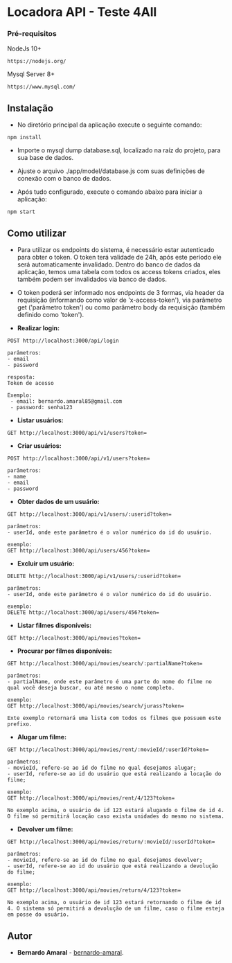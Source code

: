 # Locadora API - Teste 4All

### Pré-requisitos

NodeJs 10+

```
https://nodejs.org/
```

Mysql Server 8+

```
https://www.mysql.com/
```

## Instalação

- No diretório principal da aplicação execute o seguinte comando:

```
npm install
```

- Importe o mysql dump database.sql, localizado na raíz do projeto, para sua base de dados.

- Ajuste o arquivo ./app/model/database.js com suas definições de conexão com o banco de dados.

- Após tudo configurado, execute o comando abaixo para iniciar a aplicação:

```
npm start
```

## Como utilizar

- Para utilizar os endpoints do sistema, é necessário estar autenticado para obter o token.
O token terá validade de 24h, após este período ele será automaticamente invalidado. 
Dentro do banco de dados da aplicação, temos uma tabela com todos os access tokens criados, eles também podem ser invalidados via banco de dados.

- O token poderá ser informado nos endpoints de 3 formas, via header da requisição (informando como valor de 'x-access-token'), via parâmetro get ('parâmetro token') ou como parâmetro body da requisição (também definido como 'token').


- **Realizar login:**

```
POST http://localhost:3000/api/login

parâmetros:
- email
- password

resposta: 
Token de acesso

Exemplo:
 - email: bernardo.amaral85@gmail.com
 - password: senha123
```
- **Listar usuários:**
```
GET http://localhost:3000/api/v1/users?token=
```

- **Criar usuários:**
```
POST http://localhost:3000/api/v1/users?token=

parâmetros:
- name
- email
- password
```
- **Obter dados de um usuário:**
```
GET http://localhost:3000/api/v1/users/:userid?token=

parâmetros:
- userId, onde este parâmetro é o valor numérico do id do usuário. 

exemplo: 
GET http://localhost:3000/api/users/456?token=
```
- **Excluir um usuário:**
```
DELETE http://localhost:3000/api/v1/users/:userid?token=

parâmetros:
- userId, onde este parâmetro é o valor numérico do id do usuário. 

exemplo: 
DELETE http://localhost:3000/api/users/456?token=
````

- **Listar filmes disponíveis:**
```
GET http://localhost:3000/api/movies?token=
```

- **Procurar por filmes disponíveis:**
```
GET http://localhost:3000/api/movies/search/:partialName?token=

parâmetros:
- partialName, onde este parâmetro é uma parte do nome do filme no qual você deseja buscar, ou até mesmo o nome completo.

exemplo: 
GET http://localhost:3000/api/movies/search/jurass?token=

Exte exemplo retornará uma lista com todos os filmes que possuem este prefixo.
```

- **Alugar um filme:**
```
GET http://localhost:3000/api/movies/rent/:movieId/:userId?token=

parâmetros:
- movieId, refere-se ao id do filme no qual desejamos alugar;
- userId, refere-se ao id do usuário que está realizando a locação do filme;

exemplo:
GET http://localhost:3000/api/movies/rent/4/123?token=

No exemplo acima, o usuário de id 123 estará alugando o filme de id 4. O filme só permitirá locação caso exista unidades do mesmo no sistema.
```

- **Devolver um filme:**
```
GET http://localhost:3000/api/movies/return/:movieId/:userId?token=

parâmetros:
- movieId, refere-se ao id do filme no qual desejamos devolver;
- userId, refere-se ao id do usuário que está realizando a devolução do filme;

exemplo:
GET http://localhost:3000/api/movies/return/4/123?token=

No exemplo acima, o usuário de id 123 estará retornando o filme de id 4. O sistema só permitirá a devolução de um filme, caso o filme esteja em posse do usuário.
```

## Autor

* **Bernardo Amaral** - [bernardo-amaral](https://github.com/bernardo-amaral).
